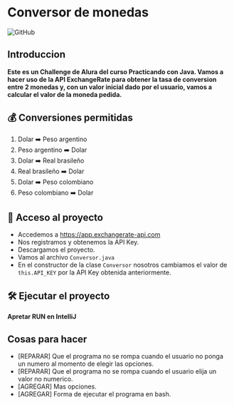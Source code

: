 # Conversor de monedas

![GitHub](https://img.shields.io/badge/STATUS-EN%20DESAROLLO-green)

## Introduccion
**Este es un Challenge de Alura del curso Practicando con Java. Vamos a hacer uso de la API ExchangeRate para obtener la tasa de conversion entre 2 monedas y, con un valor inicial dado por el usuario, vamos a calcular el valor de la moneda pedida.**

## 💰 Conversiones permitidas
1) Dolar ➡️ Peso argentino
2) Peso argentino ➡️ Dolar
3) Dolar ➡️ Real brasileño
4) Real brasileño ➡️ Dolar
5) Dolar ➡️ Peso colombiano
6) Peso colombiano ➡️ Dolar

## 📁 Acceso al proyecto
- Accedemos a https://app.exchangerate-api.com
- Nos registramos y obtenemos la API Key.
- Descargamos el proyecto.
- Vamos al archivo `Conversor.java`
- En el constructor de la clase `Conversor` nosotros cambiamos el valor de `this.API_KEY` por la API Key obtenida anteriormente.

## 🛠️ Ejecutar el proyecto
**Apretar RUN en IntelliJ**

## Cosas para hacer
- [REPARAR] Que el programa no se rompa cuando el usuario no ponga un numero al momento de elegir las opciones.
- [REPARAR] Que el programa no se rompa cuando el usuario elija un valor no numerico.
- [AGREGAR] Mas opciones.
- [AGREGAR] Forma de ejecutar el programa en bash.